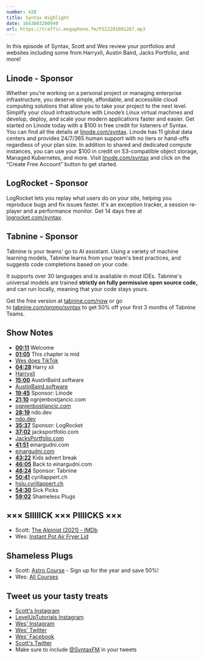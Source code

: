 ```yaml
---
number: 428
title: Syntax Highlight
date: 1643803200940
url: https://traffic.megaphone.fm/FSI2281081267.mp3
---
```


In this episode of Syntax, Scott and Wes review your portfolios and websites including some from Harryxli, Austin Baird, Jacks Portfolio, and more!

## Linode - Sponsor

Whether you’re working on a personal project or managing enterprise infrastructure, you deserve simple, affordable, and accessible cloud computing solutions that allow you to take your project to the next level. Simplify your cloud infrastructure with Linode’s Linux virtual machines and develop, deploy, and scale your modern applications faster and easier. Get started on Linode today with a $100 in free credit for listeners of Syntax. You can find all the details at [linode.com/syntax](https://linode.com/syntax). Linode has 11 global data centers and provides 24/7/365 human support with no tiers or hand-offs regardless of your plan size. In addition to shared and dedicated compute instances, you can use your $100 in credit on S3-compatible object storage, Managed Kubernetes, and more. Visit [linode.com/syntax](https://linode.com/syntax) and click on the “Create Free Account” button to get started.

## LogRocket - Sponsor

LogRocket lets you replay what users do on your site, helping you reproduce bugs and fix issues faster. It's an exception tracker, a session re-player and a performance monitor. Get 14 days free at [logrocket.com/syntax](https://logrocket.com/syntax).

## Tabnine - Sponsor

Tabnine is your teams' go to AI assistant. Using a variety of machine learning models, Tabnine learns from your team's best practices, and suggests code completions based on your code.

It supports over 30 languages and is available in most IDEs. Tabnine's universal models are trained **strictly on fully permissive open source code,** and can run locally, meaning that your code stays yours.

Get the free version at [tabnine.com/now](http://tabnine.com/now) or go to [tabnine.com/promo/syntax](http://tabnine.com/promo/syntax) to get 50% off your first 3 months of Tabnine Teams.

## Show Notes

* **[00:11](#t=00:11)** Welcome
* **[01:05](#t=01:05)** This chapter is mid
* [Wes does TikTok](https://www.tiktok.com/@wesbos)
* **[04:28](#t=04:28)** Harry xli
* [Harryxli](https://harryxli.com)
* **[15:00](#t=15:00)** AustinBaird.software
* [AustinBaird.software](https://austinbaird.software)
* **[19:45](#t=19:45)** Sponsor: Linode
* **[21:10](#t=21:10)** ognjenbostjancic.com
* [ognjenbostjancic.com](https://www.ognjenbostjancic.com)
* **[28:19](#t=28:19)** ndo.dev
* [ndo.dev](https://ndo.dev)
* **[35:37](#t=35:37)** Sponsor: LogRocket
* **[37:02](#t=37:02)** jacksportfolio.com
* [JacksPortfolio.com](https://www.jacksportfolio.com)
* **[41:51](#t=41:51)** einargudni.com
* [einargudni.com](https://www.einargudni.com)
* **[43:22](#t=43:22)** Kids advert break
* **[46:05](#t=46:05)** Back to einargudni.com
* **[48:24](#t=48:24)** Sponsor: Tabnine
* **[50:41](#t=50:41)** cyrillappert.ch
* [hslu.cyrillappert.ch](https://hslu.cyrillappert.ch)
* **[54:30](#t=54:30)** Sick Picks
* **[59:02](#t=59:02)** Shameless Plugs

## ××× SIIIIICK ××× PIIIICKS ×××

* Scott: [The Alpinist (2021) - IMDb](https://www.imdb.com/title/tt11790780/)
* Wes: [Instant Pot Air Fryer Lid](https://amzn.to/3nQpb9R)

## Shameless Plugs

* Scott: [Astro Course](https://www.leveluptutorials.com/pro) - Sign up for the year and save 50%!
* Wes: [All Courses](https://wesbos.com/courses/)

## Tweet us your tasty treats

* [Scott's Instagram](https://www.instagram.com/stolinski/)
* [LevelUpTutorials Instagram](https://www.instagram.com/LevelUpTutorials/)
* [Wes' Instagram](https://www.instagram.com/wesbos/)
* [Wes' Twitter](https://twitter.com/wesbos)
* [Wes' Facebook](https://www.facebook.com/wesbos.developer)
* [Scott's Twitter](https://twitter.com/stolinski)
* Make sure to include [@SyntaxFM](https://twitter.com/SyntaxFM) in your tweets
